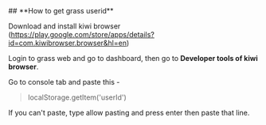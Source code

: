 
<div align="left">
## **How to get grass userid**

Download and install kiwi browser (https://play.google.com/store/apps/details?id=com.kiwibrowser.browser&hl=en)

Login to grass web and go to dashboard, then go to __Developer tools of kiwi browser__.

Go to console tab and paste this - 

> localStorage.getItem('userId')

If you can't paste, type allow pasting and press enter then paste that line.
</div>
